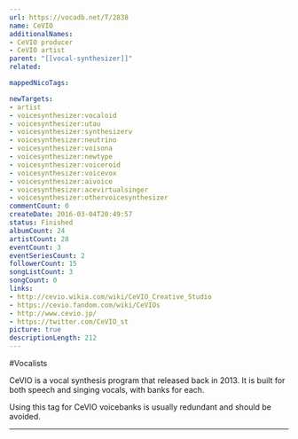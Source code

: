 ```yaml
---
url: https://vocadb.net/T/2838
name: CeVIO
additionalNames: 
- CeVIO producer
- CeVIO artist
parent: "[[vocal-synthesizer]]"
related:

mappedNicoTags:

newTargets:
- artist
- voicesynthesizer:vocaloid
- voicesynthesizer:utau
- voicesynthesizer:synthesizerv
- voicesynthesizer:neutrino
- voicesynthesizer:voisona
- voicesynthesizer:newtype
- voicesynthesizer:voiceroid
- voicesynthesizer:voicevox
- voicesynthesizer:aivoice
- voicesynthesizer:acevirtualsinger
- voicesynthesizer:othervoicesynthesizer
commentCount: 0
createDate: 2016-03-04T20:49:57
status: Finished
albumCount: 24
artistCount: 28
eventCount: 3
eventSeriesCount: 2
followerCount: 15
songListCount: 3
songCount: 0
links: 
- http://cevio.wikia.com/wiki/CeVIO_Creative_Studio
- https://cevio.fandom.com/wiki/CeVIOs
- http://www.cevio.jp/
- https://twitter.com/CeVIO_st
picture: true
descriptionLength: 212
---
```


#Vocalists

CeVIO is a vocal synthesis program that released back in 2013. It is built for both speech and singing vocals, with banks for each.

Using this tag for CeVIO voicebanks is usually redundant and should be avoided.

---

